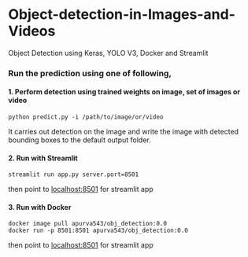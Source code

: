 # Object-detection-in-Images-and-Videos
Object Detection using Keras, YOLO V3, Docker and Streamlit

### Run the prediction using one of following,

#### 1. Perform detection using trained weights on image, set of images or video
    python predict.py -i /path/to/image/or/video

It carries out detection on the image and write the image with detected bounding boxes to the default output folder.

#### 2. Run with Streamlit
    streamlit run app.py server.port=8501
then point to [localhost:8501](https://localhost:8501) for streamlit app
#### 3. Run with Docker
    docker image pull apurva543/obj_detection:0.0
    docker run -p 8501:8501 apurva543/obj_detection:0.0
then point to [localhost:8501](https://localhost:8501) for streamlit app
